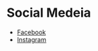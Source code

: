 # Social Medeia
- [Facebook](https://www.facebook.com/fraser.jones.14473)
- [Instagram](https://www.instagram.com/fraser.finn/?hl=en)

